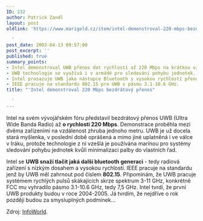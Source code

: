 ```yaml
---
ID: 232
author: Patrick Zandl
layout: post
oldlink: 'https://www.marigold.cz/item/intel-demonstroval-220-mbps-bezdratovy-prenos

  '
post_date: 2003-04-13 09:57:00
post_excerpt: ''
published: true
summary_points:
- Intel demonstroval UWB přenos dat rychlostí až 220 Mbps na krátkou vzdálenost.
- UWB technologie se využívá i v armádě pro sledování pohybu jednotek.
- Intel prosazuje UWB jako nástupce Bluetooth s vysokou rychlostí přenosu.
- IEEE pracuje na standardu 802.15 pro UWB v pásmu 3.1-10.6 GHz.
title: "'Intel demonstroval 220 Mbps bezdrátový přenos"

  '
---
```


<p>
Intel na svém vývojářském fóru představil bezdrátový přenos UWB (Ultra Wide Banda Radio) až <STRONG>o rychlosti 220 Mbps</STRONG>. Demonstrace proběhla mezi dvěma zařízeními na vzdálenost zhruba jednoho metru. UWB je už docela stará myšlenka, v poslední době oprášená a mimo jiné uplatněná i ve válce v Iráku, protože technologie z ní vzešlá je používána marínou pro systémy sledování pohybu jednotek kvůli minimalizaci palby do vlastních řad. </p>

<p>
Intel se <STRONG>UWB snaží tlačit jaká další bluetooth generaci</STRONG> - tedy radiová zařízení s nízkým dosahem a vysokou rychlostí. IEEE pracuje na standardu jenž by UWB měl zahrnout pod číslem <STRONG>802.15</STRONG>. Připomínám, že UWB pracuje systémem rychlých pulsů skákajících skrze spektrum 3-11 GHz, konkrétně FCC mu vyhradilo pásmo 3.1-10.6 GHz, tedy 7,5 GHz. Intel tvrdí, že první UWB produkty budou v roce 2004-2005. Já tvrdím, že nejdříve o rok později budou za smysluplných podmínek...</p>

<p>
Zdroj: <A href="http://www.infoworld.com/article/03/04/11/HNidfuwb_1.html" target=_blank>InfoWorld</A>.</p>